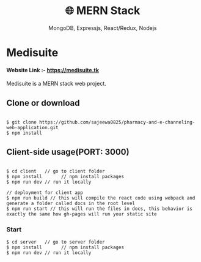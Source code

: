 <h1 align="center">
🌐 MERN Stack
</h1>
<p align="center">
MongoDB, Expressjs, React/Redux, Nodejs
</p>

# Medisuite 
#### Website Link :- https://medisuite.tk

Medisuite is a MERN stack web project.

## Clone or download
```terminal

$ git clone https://github.com/sajeewa0825/pharmacy-and-e-channeling-web-application.git
$ npm install
```

## Client-side usage(PORT: 3000)

```terminal

$ cd client   // go to client folder
$ npm install       // npm install packages
$ npm run dev // run it locally

// deployment for client app
$ npm run build // this will compile the react code using webpack and generate a folder called docs in the root level
$ npm run start // this will run the files in docs, this behavior is exactly the same how gh-pages will run your static site
```

### Start

```terminal
$ cd server   // go to server folder
$ npm install       // npm install packages
$ npm run dev // run it locally
```
